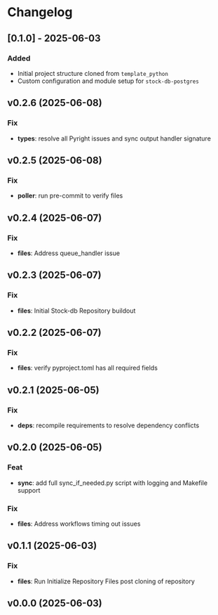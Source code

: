 # Changelog

## [0.1.0] - 2025-06-03

### Added

- Initial project structure cloned from `template_python`
- Custom configuration and module setup for `stock-db-postgres`

## v0.2.6 (2025-06-08)

### Fix

- **types**: resolve all Pyright issues and sync output handler signature

## v0.2.5 (2025-06-08)

### Fix

- **poller**: run pre-commit to verify files

## v0.2.4 (2025-06-07)

### Fix

- **files**: Address queue_handler issue

## v0.2.3 (2025-06-07)

### Fix

- **files**: Initial Stock-db Repository buildout

## v0.2.2 (2025-06-07)

### Fix

- **files**: verify pyproject.toml has all required fields

## v0.2.1 (2025-06-05)

### Fix

- **deps**: recompile requirements to resolve dependency conflicts

## v0.2.0 (2025-06-05)

### Feat

- **sync**: add full sync_if_needed.py script with logging and Makefile support

### Fix

- **files**: Address workflows timing out issues

## v0.1.1 (2025-06-03)

### Fix

- **files**: Run Initialize Repository Files post cloning of repository

## v0.0.0 (2025-06-03)

